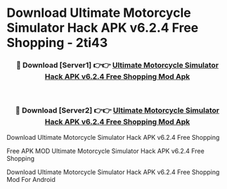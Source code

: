 # Download Ultimate Motorcycle Simulator Hack APK v6.2.4 Free Shopping - 2ti43



<div align="center">
<h3>🔴 Download [Server1] 👉👉 <a href="https://momento.my/?title=Ultimate_Motorcycle_Simulator_Hack_APK_v6.2.4_Free_Shopping">Ultimate Motorcycle Simulator Hack APK v6.2.4 Free Shopping Mod Apk</a></h3><br>

<h3>🔴 Download [Server2] 👉👉 <a href="https://momento.my/?title=Ultimate_Motorcycle_Simulator_Hack_APK_v6.2.4_Free_Shopping">Ultimate Motorcycle Simulator Hack APK v6.2.4 Free Shopping Mod Apk</a></h3>
</div>



Download Ultimate Motorcycle Simulator Hack APK v6.2.4 Free Shopping 

Free APK MOD Ultimate Motorcycle Simulator Hack APK v6.2.4 Free Shopping 

Download Ultimate Motorcycle Simulator Hack APK v6.2.4 Free Shopping Mod For Android
